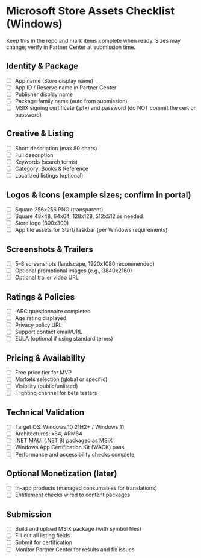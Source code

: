 # Microsoft Store Assets Checklist (Windows)

Keep this in the repo and mark items complete when ready. Sizes may change; verify in Partner Center at submission time.

## Identity & Package
- [ ] App name (Store display name)
- [ ] App ID / Reserve name in Partner Center
- [ ] Publisher display name
- [ ] Package family name (auto from submission)
- [ ] MSIX signing certificate (.pfx) and password (do NOT commit the cert or password)

## Creative & Listing
- [ ] Short description (max 80 chars)
- [ ] Full description
- [ ] Keywords (search terms)
- [ ] Category: Books & Reference
- [ ] Localized listings (optional)

## Logos & Icons (example sizes; confirm in portal)
- [ ] Square 256x256 PNG (transparent)
- [ ] Square 48x48, 64x64, 128x128, 512x512 as needed
- [ ] Store logo (300x300)
- [ ] App tile assets for Start/Taskbar (per Windows requirements)

## Screenshots & Trailers
- [ ] 5–8 screenshots (landscape, 1920x1080 recommended)
- [ ] Optional promotional images (e.g., 3840x2160)
- [ ] Optional trailer video URL

## Ratings & Policies
- [ ] IARC questionnaire completed
- [ ] Age rating displayed
- [ ] Privacy policy URL
- [ ] Support contact email/URL
- [ ] EULA (optional if using standard terms)

## Pricing & Availability
- [ ] Free price tier for MVP
- [ ] Markets selection (global or specific)
- [ ] Visibility (public/unlisted)
- [ ] Flighting channel for beta testers

## Technical Validation
- [ ] Target OS: Windows 10 21H2+ / Windows 11
- [ ] Architectures: x64, ARM64
- [ ] .NET MAUI (.NET 8) packaged as MSIX
- [ ] Windows App Certification Kit (WACK) pass
- [ ] Performance and accessibility checks complete

## Optional Monetization (later)
- [ ] In-app products (managed consumables for translations)
- [ ] Entitlement checks wired to content packages

## Submission
- [ ] Build and upload MSIX package (with symbol files)
- [ ] Fill out all listing fields
- [ ] Submit for certification
- [ ] Monitor Partner Center for results and fix issues
